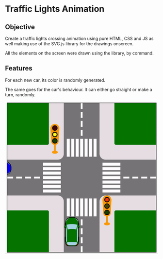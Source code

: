 # Traffic Lights Animation

## Objective
Create a traffic lights crossing animation using pure HTML, CSS and JS as well making use of the SVG.js library for the drawings onscreen.

All the elements on the screen were drawn using the library, by command.

## Features
For each new car, its color is randomly generated.

The same goes for the car's behaviour. It can either go straight or make a turn, randomly.

![](trafficLights_demo.gif)
